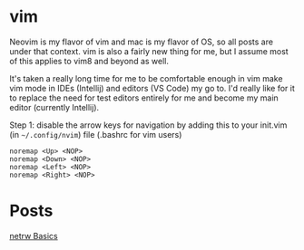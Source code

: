 # vim

Neovim is my flavor of vim and mac is my flavor of OS, so all posts are under that context. vim is also a fairly new thing for me, but I assume most of this applies to vim8 and beyond as well.

It's taken a really long time for me to be comfortable enough in vim make vim mode in IDEs (Intellij) and editors (VS Code) my go to. I'd really like for it to replace the need for test editors entirely for me and become my main editor (currently Intellij).   

Step 1: disable the arrow keys for navigation by adding this to your init.vim (in `~/.config/nvim`) file (.bashrc for vim users)

```nvim
noremap <Up> <NOP>
noremap <Down> <NOP>
noremap <Left> <NOP>
noremap <Right> <NOP>
```

# Posts
[netrw Basics](/blog/vim/netrw-basics)

